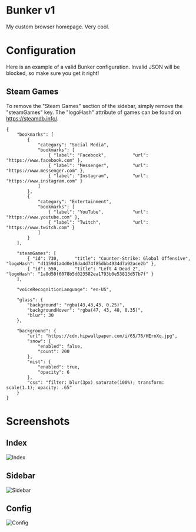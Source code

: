 # Bunker v1

My custom browser homepage. Very cool.

# Configuration

Here is an example of a valid Bunker configuration. Invalid JSON will be blocked, so make sure you get it right!

## Steam Games

To remove the "Steam Games" section of the sidebar, simply remove the "steamGames" key.
The "logoHash" attribute of games can be found on https://steamdb.info/.

```
{
    "bookmarks": [
        {
            "category": "Social Media",
            "bookmarks": [
                { "label": "Facebook",          "url": "https://www.facebook.com" },
                { "label": "Messenger",         "url": "https://www.messenger.com" },
                { "label": "Instagram",         "url": "https://www.instagram.com" }
            ]
        },
        {
            "category": "Entertainment",
            "bookmarks": [
                { "label": "YouTube",           "url": "https://www.youtube.com" },
                { "label": "Twitch",            "url": "https://www.twitch.com" }
            ]
        }
    ],

    "steamGames": [
        { "id": 730,      "title": "Counter-Strike: Global Offensive",  "logoHash": "d1159d1a4d0e18da4d74f85dbb4934d7a92ace2b" },
        { "id": 550,      "title": "Left 4 Dead 2",                     "logoHash": "1a8d50f6078b5d023582ea1793b0e53813d57b7f" }
    ],

    "voiceRecognitionLanguage": "en-US",

    "glass": {
        "background": "rgba(43,43,43, 0.25)",
        "backgroundHover": "rgba(47, 43, 48, 0.35)",
        "blur": 30
    },

    "background": {
        "url": "https://cdn.hipwallpaper.com/i/65/76/HErnXq.jpg",
        "snow": {
            "enabled": false,
            "count": 200
        },
        "mist": {
            "enabled": true,
            "opacity": 6
        },
        "css": "filter: blur(3px) saturate(100%); transform: scale(1.1); opacity: .65"
    }
}
```

# Screenshots

## Index

![Index](/media/example-main.PNG)

## Sidebar

![Sidebar](/media/example-sidebar.PNG)

## Config

![Config](/media/example-config.PNG)
